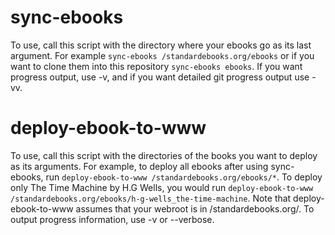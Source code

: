 # sync-ebooks

To use, call this script with the directory where your ebooks go as its last argument. For example `sync-ebooks /standardebooks.org/ebooks` or if you want to clone them into this repository `sync-ebooks ebooks`. If you want progress output, use -v, and if you want detailed git progress output use -vv.

# deploy-ebook-to-www

To use, call this script with the directories of the books you want to deploy as its arguments. For example, to deploy all ebooks after using sync-ebooks, run `deploy-ebook-to-www /standardebooks.org/ebooks/*`. To deploy only The Time Machine by H.G Wells, you would run `deploy-ebook-to-www /standardebooks.org/ebooks/h-g-wells_the-time-machine`. Note that deploy-ebook-to-www assumes that your webroot is in /standardebooks.org/. To output progress information, use -v or --verbose.
